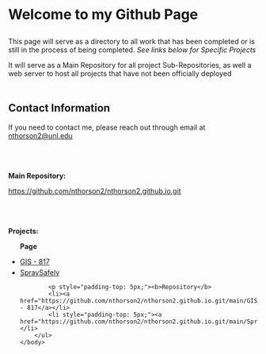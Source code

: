 <html>
	<head>
	</head>
	<body>
		<h1 style="padding-bottom: 10px;">Welcome to my Github Page</h1>
		<p>This page will serve as a directory to all work that has been completed or is still in the process of being completed. <i>See links below for Specific 				Projects</i></p>
		<p>It will serve as a Main Repository for all project Sub-Repositories, as well a web server to host all projects that have not been officially deployed</p>
		<h2 style="padding-top: 20px;">Contact Information</h2>
		<p>If you need to contact me, please reach out through email at <a href="mailto:nthorson2@unl.edu">nthorson2@unl.edu</a></p>
		<p style="padding-top: 50px;"><b>Main Repository:</b></p>
		<a href="https://github.com/nthorson2/nthorson2.github.io.git">https://github.com/nthorson2/nthorson2.github.io.git</a>
		<p style="padding-top: 50px;"><b>Projects:</b></p>
		<ul>
			<p><b>Page</b>
			<li><a href="https://nthorson2.github.io/GIS_817/index.html">GIS - 817</a></li>
			<li style="padding-top: 5px;"><a href="https://nthorson2.github.io/SpraySafely/index.html">SpraySafely</a></li>
			
			<p style="padding-top: 5px;"><b>Repository</b>
			<li><a href="https://github.com/nthorson2/nthorson2.github.io.git/main/GIS_817">GIS - 817</a></li>
			<li style="padding-top: 5px;"><a href="https://github.com/nthorson2/nthorson2.github.io.git/main/SpraySafely">SpraySafely</a></li>
		</ul>
	</body>
</html>

